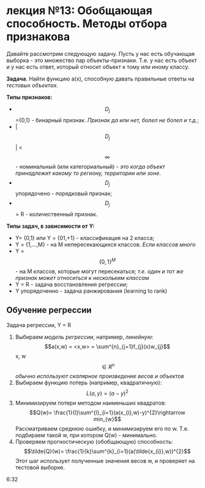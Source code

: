 # лекция №13: Обобщающая способность. Методы отбора признакова

Давайте рассмотрим следующую задачу. Пусть у нас есть обучающая выборка - это множество пар объекты-признаки. Т.е. у нас есть объект и у нас есть ответ, который относит объект к тому или иному классу. 

**Задача**. Найти функцию a(x), способную давать правильные ответы на *тестовых объектах*. 

**Типы признаков:**
* $$D_{j}$$={0,1} - бинарный признак. *Признак да или нет, болел не болел и т.д.*;
* |$$D_{j}$$| < $$\infty$$- номинальный (или категориальный) - *это когда объект принадлежит какому то региону, территории или зоне*.
* $$D_{j}$$ упорядочено - порядковый признак;
* $$D_{j}$$ = R - количественный признак. 
 
**Типы задач, в зависимости от Y:**
* Y= {0,1} или Y = {01,+1} - классификация на 2 класса;
* Y = {1,...,M} - на М непересекающихся классов. *Если классов много*
* Y = $$\{0,1\}^{M}$$ - на М классов, которые могут пересекаться; *т.е. один и тот же признак может относиться к нескольким классам*
* Y = R - задача восстановления регрессии;
* Y упорядоченно - задача ранжирования (learning to rank)

## Обучение регрессии

Задача регрессии, Y = R

1) Выбираем *модель регрессии*, например, *линейную*:
   $$a(x,w) = <x,w> = \sum^{n}_{j=1}f_{j}(x)w_{j}$$  x, w $$\in R^{n}$$
   *обычно используют скалярное произведение весов и объектов*
2) Выбираем функцию потерь (например, квадратичную):
   $$L(a,y) = (a-y)^{2}$$
3) Минимизируем потери методом наименьших квадратов:
   $$Q(w)= \frac{1}{l}\sum^{l}_{i=1}(a(x_{i},w)-y)^{2}\rightarrow min_{w}$$
   Рассматриваем среднюю ошибку, и минимизируем его по w. Т.е. подбираем такой w, при котором Q(w) - минимально. 
4) Проверяем прогностическую (обобщающую) способность:
   $$\tilde{Q}(w)= \frac{1}{k}\sum^{k}_{i=1}(a(\tilde{x_{i}},w))^{2}$$
   Этот шаг использует полученные значения весов w, и проверяет на тестовой выборке. 
   
6:32